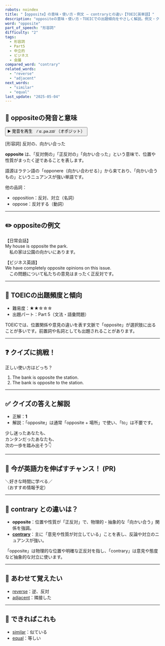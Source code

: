 ```yaml
---
robots: noindex
title: "【opposite】の意味・使い方・例文 ― contraryとの違い【TOEIC英単語】"
description: "oppositeの意味・使い方・TOEICでの出題傾向をやさしく解説。例文・クイズ付きでcontraryとの違いもわかりやすく学べます。"
word: "opposite"
part_of_speech: "形容詞"
difficulty: "2"
tags:
  - 形容詞
  - Part5
  - 中立的
  - ビジネス
  - 会議
compared_word: "contrary"
related_words:
  - "reverse"
  - "adjacent"
next_words:
  - "similar"
  - "equal"
last_update: "2025-05-04"
---
```


## 🔰 oppositeの発音と意味

<button class="play-audio" onclick="playTTS('opposite')">
  <span class="play-audio-main">
    ▶️ 発音を再生　/ˈɑː.pə.zɪt/
  </span>
  <span class="play-audio-sub">
    （オポジット）
  </span>
</button>

[形容詞] 反対の、向かい合った

**opposite** は、「反対側の」「正反対の」「向かい合った」という意味で、位置や性質がまったく逆であることを表します。

語源はラテン語の「opponere（向かい合わせる）」から来ており、「向かい合うもの」というニュアンスが強い単語です。

他の品詞：  
- opposition：反対、対立（名詞）
- oppose：反対する（動詞）

---

## ✏️ oppositeの例文

【日常会話】  
My house is opposite the park.  
　私の家は公園の向かいにあります。

【ビジネス英語】  
We have completely opposite opinions on this issue.  
　この問題について私たちの意見はまったく正反対です。

---

## 🎯 TOEICの出題頻度と傾向

- 難易度：★★☆☆☆
- 出題パート：Part 5（文法・語彙問題）

TOEICでは、位置関係や意見の違いを表す文脈で「opposite」が選択肢に出ることが多いです。前置詞や名詞としても出題されることがあります。

---

## ❓ クイズに挑戦！

正しい使い方はどっち？

1. The bank is opposite the station.  
2. The bank is opposite to the station.

---

## ✅ クイズの答えと解説

- 正解：**1**
- 解説：「opposite」は通常「opposite + 場所」で使い、「to」は不要です。

少し迷ったあなたも、  
カンタンだったあなたも、  
次の一歩を踏み出そう👇️

---

## 🚀 今が英語力を伸ばすチャンス！ (PR)

<div class="info-center">
＼好きな時間に学べる／<br>  
（おすすめ情報予定）
</div>

---

## 🤔  contrary との違いは？

- **opposite**：位置や性質が「正反対」で、物理的・抽象的な「向かい合う」関係を強調。
- **[contrary](/contrary)**：主に「意見や性質が対立している」ことを表し、反論や対立のニュアンスが強い。

「opposite」は物理的な位置や明確な正反対を指し、「contrary」は意見や態度など抽象的な対立に使います。

---

## 🧩 あわせて覚えたい

- [reverse](/reverse)：逆、反対
- [adjacent](/adjacent)：隣接した

---

## 📖 できればこれも

- [similar](/similar)：似ている
- [equal](/equal)：等しい

<!-- cvid: aid20_bid36 -->

